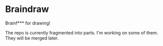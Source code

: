 # Braindraw

Brainf*** for drawing!

The repo is currently fragmented into parts. I'm working on some of them. They will be merged later.
